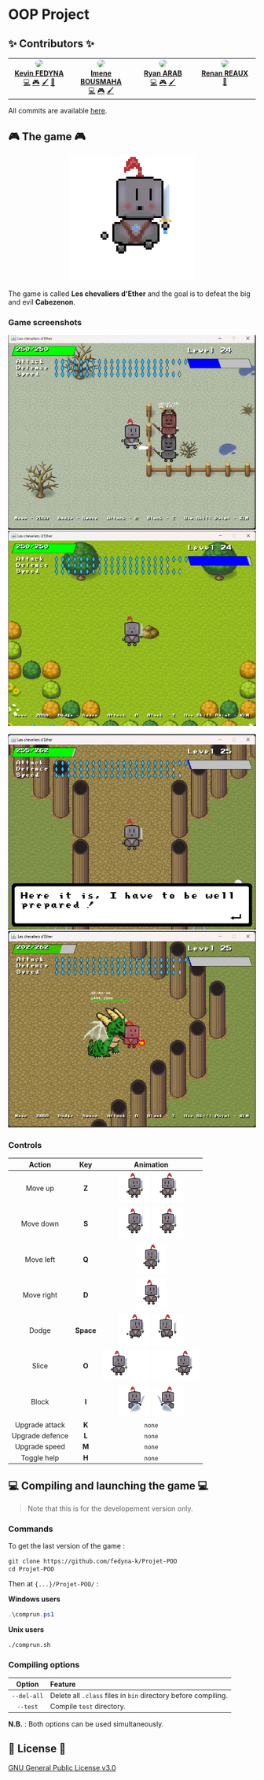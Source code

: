 # OOP Project

## ✨ Contributors ✨

<!-- prettier-ignore-start -->
<!-- markdownlint-disable -->

<table align="center">
    <tbody>
        <tr>
            <td width="25%" align="center" valign="top">
                <a href="https://github.com/fedyna-k">
                    <img src="https://avatars.githubusercontent.com/u/40734890" width="100px" style="clip-path: circle(50%)"> <br/>
                    <b>Kevin FEDYNA</b>
                </a> <br/>
                <a title="Code & Documentation" href="https://github.com/fedyna-k/Projet-POO/commits?author=fedyna-k">💻</a> <a title="Game Design" href="">🎮</a> <a title="Artworks" href="src/main/resources/">🖌️</a> <a title="Composing" href="https://github.com/fedyna-k/Projet-POO/blob/main/src/main/resources/music/">🎼</a>
            </td>
            <td width="25%" align="center" valign="top">
                <a href="https://github.com/imeneamel">
                    <img src="https://avatars.githubusercontent.com/u/125656250" width="100px" style="clip-path: circle(50%)"> <br/>
                    <b>Imene BOUSMAHA</b>
                </a> <br/>
                <a title="Code" href="https://github.com/fedyna-k/Projet-POO/commits?author=imeneamel">💻</a> <a title="Game Design" href="">🎮</a> <a title="Artworks" href="src/main/resources/">🖌️</a>
            </td>
            <td width="25%" align="center" valign="top">
                <a href="https://github.com/ARAB-Ryan">
                    <img src="https://avatars.githubusercontent.com/u/102685281" width="100px" style="clip-path: circle(50%)"> <br/>
                    <b>Ryan ARAB</b>
                </a> <br/>
                <a title="Code" href="https://github.com/fedyna-k/Projet-POO/commits?author=ARAB-Ryan">💻</a> <a title="Game Design" href="">🎮</a> <a title="Artworks" href="src/main/resources/">🖌️</a>
            </td>
            <td width="25%" align="center" valign="top">
                <a href="https://github.com/Agheroo">
                    <img src="https://avatars.githubusercontent.com/u/118640089" width="100px" style="clip-path: circle(50%)"> <br/>
                    <b>Renan REAUX</b>
                </a> <br/>
                <a title="Composing" href="https://soundcloud.com/rockmaster69">🎼</a>
            </td>
        </tr>
    </tbody>
</table>

<!-- markdownlint-restore -->
<!-- prettier-ignore-end -->

All commits are available [here](https://github.com/fedyna-k/Projet-POO/commits/main).

## 🎮 The game 🎮

<div align="center">
    <img src="src/main/resources/logo.png" width="256px">
</div>

The game is called **Les chevaliers d'Ether** and the goal is to defeat the big and evil **Cabezenon**.

### Game screenshots

<p align="center">
    <img src="./image_docs/image1.png"> <img src="./image_docs/image2.png">
</p>
<p align="center">
    <img src="./image_docs/image3.png"> <img src="./image_docs/image4.png">
</p>

### Controls

|Action|Key|Animation|
|:-:|:-:|:-:|
|Move up|**Z**|<img src="https://github.com/fedyna-k/Projet-POO/blob/main/src/main/resources/player/gif%20animations/rightrun.gif?raw=true" width="64px"> <img src="https://github.com/fedyna-k/Projet-POO/blob/main/src/main/resources/player/gif%20animations/leftrun.gif?raw=true" width="64px">|
|Move down|**S**|<img src="https://github.com/fedyna-k/Projet-POO/blob/main/src/main/resources/player/gif%20animations/rightrun.gif?raw=true" width="64px"> <img src="https://github.com/fedyna-k/Projet-POO/blob/main/src/main/resources/player/gif%20animations/leftrun.gif?raw=true" width="64px">|
|Move left|**Q**|<img src="https://github.com/fedyna-k/Projet-POO/blob/main/src/main/resources/player/gif%20animations/leftrun.gif?raw=true" width="64px">|
|Move right|**D**|<img src="https://github.com/fedyna-k/Projet-POO/blob/main/src/main/resources/player/gif%20animations/rightrun.gif?raw=true" width="64px">|
|Dodge|**Space**|<img src="https://github.com/fedyna-k/Projet-POO/blob/main/src/main/resources/player/gif%20animations/rightdodge.gif?raw=true" width="64px"> <img src="https://github.com/fedyna-k/Projet-POO/blob/main/src/main/resources/player/gif%20animations/leftdodge.gif?raw=true" width="64px">|
|Slice|**O**|<img src="https://github.com/fedyna-k/Projet-POO/blob/main/src/main/resources/player/gif%20animations/rightattack.gif?raw=true" height="64px"> <img src="https://github.com/fedyna-k/Projet-POO/blob/main/src/main/resources/player/gif%20animations/leftattack.gif?raw=true" height="64px">|
|Block|**I**|<img src="https://github.com/fedyna-k/Projet-POO/blob/main/src/main/resources/player/gif%20animations/rightblock.gif?raw=true" height="64px"> <img src="https://github.com/fedyna-k/Projet-POO/blob/main/src/main/resources/player/gif%20animations/leftblock.gif?raw=true" height="64px">|
|Upgrade attack|**K**|``none``|
|Upgrade defence|**L**|``none``|
|Upgrade speed|**M**|``none``|
|Toggle help|**H**|``none``|

## 💻 Compiling and launching the game 💻

> Note that this is for the developement version only.

### Commands

To get the last version of the game :
```shell
git clone https://github.com/fedyna-k/Projet-POO
cd Projet-POO
```

Then at ``{...}/Projet-POO/`` :

**Windows users**

```powershell
.\comprun.ps1
```

**Unix users**

```shell
./comprun.sh
```

### Compiling options

|Option|Feature|
|:-:|:-|
|``--del-all``|Delete all ``.class`` files in ``bin`` directory before compiling.|
|``--test``|Compile ``test`` directory.|

**N.B.** : Both options can be used simultaneously.

## 📖 License 📖

[GNU General Public License v3.0](LICENSE)
